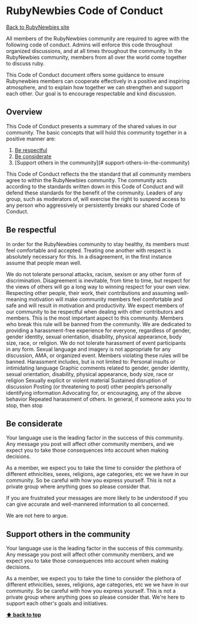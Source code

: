 # RubyNewbies Code of Conduct
[Back to RubyNewbies site](http://rubynewbies.org)

All members of the RubyNewbies community are required to agree with the following code of conduct. Admins will enforce this code throughout organized discussions, and at all times throughout the community.
In the RubyNewbies community, members from all over the world come together to discuss ruby. 

This Code of Conduct document offers some guidance to ensure Rubynewbies members can cooperate effectively in a positive and inspiring atmosphere, and to explain how together we can strengthen and support each other. Our goal is to encourage respectable and kind discussion. 

## Overview
This Code of Conduct presents a summary of the shared values in our community. The basic concepts that will hold this community together in a positive manner are:

1. [Be respectful](#be-respectful)
1. [Be considerate](#be-considerate)
1. [Support others in the community](# support-others-in-the-community)

This Code of Conduct reflects the the standard that all community members agree to within the RubyNewbies community. The community acts according to the standards written down in this Code of Conduct and will defend these standards for the benefit of the community. Leaders of any group, such as moderators of, will exercise the right to suspend access to any person who aggressively or persistently breaks our shared Code of Conduct.

## Be respectful
In order for the RubyNewbies community to stay healthy, its members must feel comfortable and accepted. Treating one another with respect is absolutely necessary for this. In a disagreement, in the first instance assume that people mean well.

We do not tolerate personal attacks, racism, sexism or any other form of discrimination. Disagreement is inevitable, from time to time, but respect for the views of others will go a long way to winning respect for your own view. Respecting other people, their work, their contributions and assuming well-meaning motivation will make community members feel comfortable and safe and will result in motivation and productivity.
We expect members of our community to be respectful when dealing with other contributors and members. This is the most important aspect to this community. Members who break this rule will be banned from the community.
We are dedicated to providing a harassment-free experience for everyone, regardless of gender, gender identity, sexual orientation, disability, physical appearance, body size, race, or religion. We do not tolerate harassment of event participants in any form. Sexual language and imagery is not appropriate for any discussion, AMA, or organized event. Members violating these rules will be banned. 
Harassment includes, but is not limited to:
Personal insults or intimidating language
Graphic comments related to gender, gender identity, sexual orientation, disability, physical appearance, body size, race or religion
Sexually explicit or violent material
Sustained disruption of discussion
Posting (or threatening to post) other people’s personally identifying information
Advocating for, or encouraging, any of the above behavior
Repeated harassment of others. In general, if someone asks you to stop, then stop

## Be considerate
Your language use is the leading factor in the success of this community. Any message you post will affect other community members, and we expect you to take those consequences into account when making decisions.

As a member, we expect you to take the time to consider the plethora of different ethnicities, sexes, religions, age categories, etc we we have in our community. So be careful with how you express yourself. This is not a private group where anything goes so please consider that. 

If you are frustrated your messages are more likely to be understood if you can give accurate and well-mannered information to all concerned.

We are not here to argue. 

## Support others in the community  

Your language use is the leading factor in the success of this community. Any message you post will affect other community members, and we expect you to take those consequences into account when making decisions.

As a member, we expect you to take the time to consider the plethora of different ethnicities, sexes, religions, age categories, etc we we have in our community. So be careful with how you express yourself. This is not a private group where anything goes so please consider that. We're here to support each other's goals and initiatives. 

**[⬆ back to top](#overview)**
